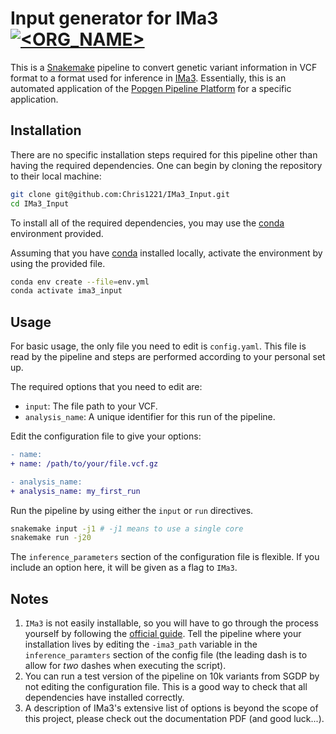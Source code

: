 # Input generator for IMa3 [![<ORG_NAME>](https://circleci.com/gh/Chris1221/IMa3_Input.svg?style=svg)](<LINK>)


This is a [Snakemake](https://snakemake.readthedocs.io/en/stable/) pipeline to convert genetic variant information in VCF format to a format used for inference in [IMa3](https://github.com/jodyhey/IMa3). Essentially, this is an automated application of the [Popgen Pipeline Platform](https://github.com/jaredgk/PPP) for a specific application. 

## Installation

There are no specific installation steps required for this pipeline other than having the required dependencies. One can begin by cloning the repository to their local machine:

```sh
git clone git@github.com:Chris1221/IMa3_Input.git
cd IMa3_Input
```

To install all of the required dependencies, you may use the [conda](https://docs.conda.io/en/latest/) environment provided.

Assuming that you have [conda](https://docs.conda.io/en/latest/) installed locally, activate the environment by using the provided file.

```sh
conda env create --file=env.yml
conda activate ima3_input
```

## Usage

For basic usage, the only file you need to edit is `config.yaml`. This file is read by the pipeline and steps are performed according to your personal set up.

The required options that you need to edit are:

- `input`: The file path to your VCF.
- `analysis_name`: A unique identifier for this run of the pipeline.

Edit the configuration file to give your options:

```diff
- name: 
+ name: /path/to/your/file.vcf.gz

- analysis_name: 
+ analysis_name: my_first_run
```

Run the pipeline by using either the `input` or `run` directives.

```sh
snakemake input -j1 # -j1 means to use a single core
snakemake run -j20
```

The `inference_parameters` section of the configuration file is flexible. If you include an option here, it will be given as a flag to `IMa3`. 

## Notes

1. `IMa3` is not easily installable, so you will have to go through the process yourself by following the [official guide](https://github.com/jodyhey/IMa3). Tell the pipeline where your installation lives by editing the `-ima3_path` variable in the `inference_paramters` section of the config file (the leading dash is to allow for *two* dashes when executing the script). 
2.  You can run a test version of the pipeline on 10k variants from SGDP by not editing the configuration file. This is a good way to check that all dependencies have installed correctly. 
3.  A description of IMa3's extensive list of options is beyond the scope of this project, please check out the documentation PDF (and good luck...).

